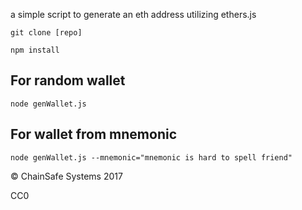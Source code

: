 a simple script to generate an eth address utilizing ethers.js

  `git clone [repo]`
  
  `npm install`

## For random wallet
  `node genWallet.js`

## For wallet from mnemonic
  `node genWallet.js --mnemonic="mnemonic is hard to spell friend"`

© ChainSafe Systems 2017

CC0
